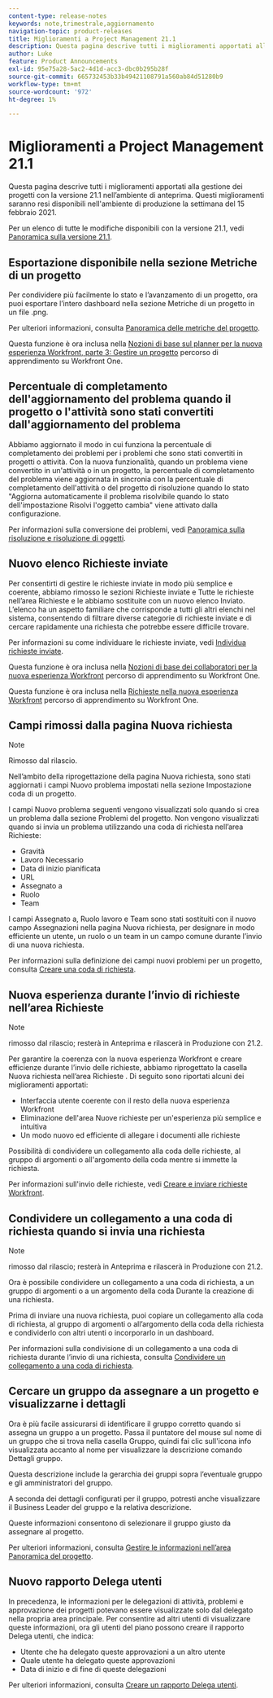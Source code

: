 ```yaml
---
content-type: release-notes
keywords: note,trimestrale,aggiornamento
navigation-topic: product-releases
title: Miglioramenti a Project Management 21.1
description: Questa pagina descrive tutti i miglioramenti apportati alla gestione dei progetti con la versione 21.1 nell’ambiente di anteprima. Questi miglioramenti saranno resi disponibili nell'ambiente di produzione la settimana del 15 febbraio 2021.
author: Luke
feature: Product Announcements
exl-id: 95e75a28-5ac2-4d1d-acc3-dbc0b295b28f
source-git-commit: 665732453b33b49421108791a560ab84d51280b9
workflow-type: tm+mt
source-wordcount: '972'
ht-degree: 1%

---
```


# Miglioramenti a Project Management 21.1

Questa pagina descrive tutti i miglioramenti apportati alla gestione dei progetti con la versione 21.1 nell’ambiente di anteprima. Questi miglioramenti saranno resi disponibili nell&#39;ambiente di produzione la settimana del 15 febbraio 2021.

Per un elenco di tutte le modifiche disponibili con la versione 21.1, vedi [Panoramica sulla versione 21.1](../../../product-announcements/product-releases/21.1-release-activity/21-1-release-overview.md).

## Esportazione disponibile nella sezione Metriche di un progetto

Per condividere più facilmente lo stato e l’avanzamento di un progetto, ora puoi esportare l’intero dashboard nella sezione Metriche di un progetto in un file .png.

Per ulteriori informazioni, consulta [Panoramica delle metriche del progetto](../../../manage-work/projects/manage-projects/project-metrics.md).

Questa funzione è ora inclusa nella [Nozioni di base sul planner per la nuova esperienza Workfront, parte 3: Gestire un progetto](https://one.workfront.com/s/learningpath3/planner-fundamentals-for-the-new-workfront-experience-part-3-manage-a-project-MCG6OJL724XRBLHBXEAKGAUZOJ6U) percorso di apprendimento su Workfront One.

## Percentuale di completamento dell&#39;aggiornamento del problema quando il progetto o l&#39;attività sono stati convertiti dall&#39;aggiornamento del problema

Abbiamo aggiornato il modo in cui funziona la percentuale di completamento dei problemi per i problemi che sono stati convertiti in progetti o attività. Con la nuova funzionalità, quando un problema viene convertito in un&#39;attività o in un progetto, la percentuale di completamento del problema viene aggiornata in sincronia con la percentuale di completamento dell&#39;attività o del progetto di risoluzione quando lo stato &quot;Aggiorna automaticamente il problema risolvibile quando lo stato dell&#39;impostazione Risolvi l&#39;oggetto cambia&quot; viene attivato dalla configurazione.

Per informazioni sulla conversione dei problemi, vedi [Panoramica sulla risoluzione e risoluzione di oggetti](../../../manage-work/issues/convert-issues/resolving-and-resolvable-objects.md).

## Nuovo elenco Richieste inviate

Per consentirti di gestire le richieste inviate in modo più semplice e coerente, abbiamo rimosso le sezioni Richieste inviate e Tutte le richieste nell’area Richieste e le abbiamo sostituite con un nuovo elenco Inviato. L’elenco ha un aspetto familiare che corrisponde a tutti gli altri elenchi nel sistema, consentendo di filtrare diverse categorie di richieste inviate e di cercare rapidamente una richiesta che potrebbe essere difficile trovare.

Per informazioni su come individuare le richieste inviate, vedi [Individua richieste inviate](../../../manage-work/requests/create-requests/locate-submitted-requests.md).

Questa funzione è ora inclusa nella [Nozioni di base dei collaboratori per la nuova esperienza Workfront](https://one.workfront.com/s/learningpath1/collaborator-fundamentals-for-the-new-workfront-experience-MCY5AMOQQTGFDVZB4ODS6TXCYE2A) percorso di apprendimento su Workfront One.

Questa funzione è ora inclusa nella [Richieste nella nuova esperienza Workfront](https://one.workfront.com/s/learningpath3/core-team-requests-in-the-new-workfront-experience-MCHWSSDWRFC5EKXFBXTQ6MJNKE7E) percorso di apprendimento su Workfront One.

## Campi rimossi dalla pagina Nuova richiesta

>[!NOTE]
>
>Rimosso dal rilascio.

Nell’ambito della riprogettazione della pagina Nuova richiesta, sono stati aggiornati i campi Nuovo problema impostati nella sezione Impostazione coda di un progetto.

I campi Nuovo problema seguenti vengono visualizzati solo quando si crea un problema dalla sezione Problemi del progetto. Non vengono visualizzati quando si invia un problema utilizzando una coda di richiesta nell’area Richieste:

* Gravità
* Lavoro Necessario
* Data di inizio pianificata
* URL
* Assegnato a
* Ruolo
* Team

I campi Assegnato a, Ruolo lavoro e Team sono stati sostituiti con il nuovo campo Assegnazioni nella pagina Nuova richiesta, per designare in modo efficiente un utente, un ruolo o un team in un campo comune durante l’invio di una nuova richiesta.

Per informazioni sulla definizione dei campi nuovi problemi per un progetto, consulta [Creare una coda di richiesta](../../../manage-work/requests/create-and-manage-request-queues/create-request-queue.md).

## Nuova esperienza durante l’invio di richieste nell’area Richieste

>[!NOTE]
>
>rimosso dal rilascio; resterà in Anteprima e rilascerà in Produzione con 21.2.

Per garantire la coerenza con la nuova esperienza Workfront e creare efficienze durante l’invio delle richieste, abbiamo riprogettato la casella Nuova richiesta nell’area Richieste . Di seguito sono riportati alcuni dei miglioramenti apportati:

* Interfaccia utente coerente con il resto della nuova esperienza Workfront
* Eliminazione dell&#39;area Nuove richieste per un&#39;esperienza più semplice e intuitiva
* Un modo nuovo ed efficiente di allegare i documenti alle richieste

Possibilità di condividere un collegamento alla coda delle richieste, al gruppo di argomenti o all&#39;argomento della coda mentre si immette la richiesta.

Per informazioni sull&#39;invio delle richieste, vedi [Creare e inviare richieste Workfront](/help/quicksilver/manage-work/requests/create-requests/create-submit-requests.md).

## Condividere un collegamento a una coda di richiesta quando si invia una richiesta

>[!NOTE]
>
>rimosso dal rilascio; resterà in Anteprima e rilascerà in Produzione con 21.2.

Ora è possibile condividere un collegamento a una coda di richiesta, a un gruppo di argomenti o a un argomento della coda Durante la creazione di una richiesta.

Prima di inviare una nuova richiesta, puoi copiare un collegamento alla coda di richiesta, al gruppo di argomenti o all’argomento della coda della richiesta e condividerlo con altri utenti o incorporarlo in un dashboard.

Per informazioni sulla condivisione di un collegamento a una coda di richiesta durante l’invio di una richiesta, consulta [Condividere un collegamento a una coda di richiesta](../../../manage-work/requests/create-requests/share-link-to-request-queue.md).

## Cercare un gruppo da assegnare a un progetto e visualizzarne i dettagli

Ora è più facile assicurarsi di identificare il gruppo corretto quando si assegna un gruppo a un progetto. Passa il puntatore del mouse sul nome di un gruppo che si trova nella casella Gruppo, quindi fai clic sull&#39;icona info visualizzata accanto al nome per visualizzare la descrizione comando Dettagli gruppo.

Questa descrizione include la gerarchia dei gruppi sopra l’eventuale gruppo e gli amministratori del gruppo.

A seconda dei dettagli configurati per il gruppo, potresti anche visualizzare il Business Leader del gruppo e la relativa descrizione.

Queste informazioni consentono di selezionare il gruppo giusto da assegnare al progetto.

Per ulteriori informazioni, consulta [Gestire le informazioni nell’area Panoramica del progetto](../../../manage-work/projects/manage-projects/understand-project-overview-area.md).

## Nuovo rapporto Delega utenti

In precedenza, le informazioni per le delegazioni di attività, problemi e approvazione dei progetti potevano essere visualizzate solo dal delegato nella propria area principale. Per consentire ad altri utenti di visualizzare queste informazioni, ora gli utenti del piano possono creare il rapporto Delega utenti, che indica:

* Utente che ha delegato queste approvazioni a un altro utente
* Quale utente ha delegato queste approvazioni
* Data di inizio e di fine di queste delegazioni

Per ulteriori informazioni, consulta [Creare un rapporto Delega utenti](../../../reports-and-dashboards/reports/creating-and-managing-reports/create-user-delegation-report.md).
